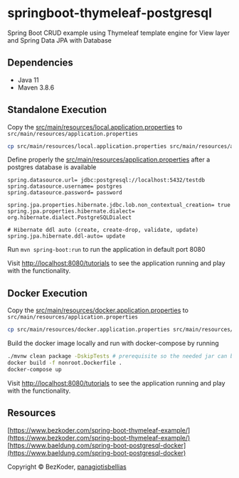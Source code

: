 # springboot-thymeleaf-postgresql
Spring Boot CRUD example using Thymeleaf template engine for View layer and Spring Data JPA with Database

## Dependencies

- Java 11
- Maven 3.8.6

## Standalone Execution

Copy the [src/main/resources/local.application.properties](src/main/resources/local.application.properties) to `src/main/resources/application.properties`
```bash
cp src/main/resources/local.application.properties src/main/resources/application.properties
```

Define properly the [src/main/resources/application.properties](src/main/resources/application.properties) after a postgres database is available
```vim
spring.datasource.url= jdbc:postgresql://localhost:5432/testdb
spring.datasource.username= postgres
spring.datasource.password= password

spring.jpa.properties.hibernate.jdbc.lob.non_contextual_creation= true
spring.jpa.properties.hibernate.dialect= org.hibernate.dialect.PostgreSQLDialect

# Hibernate ddl auto (create, create-drop, validate, update)
spring.jpa.hibernate.ddl-auto= update
```

Run ```mvn spring-boot:run``` to run the application in default port 8080

Visit [http://localhost:8080/tutorials](http://localhost:8080/tutorials) to see the application running and play with the functionality.

## Docker Execution

Copy the [src/main/resources/docker.application.properties](src/main/resources/docker.application.properties) to `src/main/resources/application.properties`
```bash
cp src/main/resources/docker.application.properties src/main/resources/application.properties
```

Build the docker image locally and run with docker-compose by running
```bash
./mvnw clean package -DskipTests # prerequisite so the needed jar can be created
docker build -f nonroot.Dockerfile .
docker-compose up
```

Visit [http://localhost:8080/tutorials](http://localhost:8080/tutorials) to see the application running and play with the functionality.

## Resources
[https://www.bezkoder.com/spring-boot-thymeleaf-example/](https://www.bezkoder.com/spring-boot-thymeleaf-example/)   
[https://www.baeldung.com/spring-boot-postgresql-docker](https://www.baeldung.com/spring-boot-postgresql-docker)

Copyright © BezKoder, [panagiotisbellias](mailto:belliaspan@gmail.com)